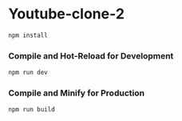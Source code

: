 # Youtube-clone-2

```sh
npm install
```

### Compile and Hot-Reload for Development

```sh
npm run dev
```

### Compile and Minify for Production

```sh
npm run build
```
